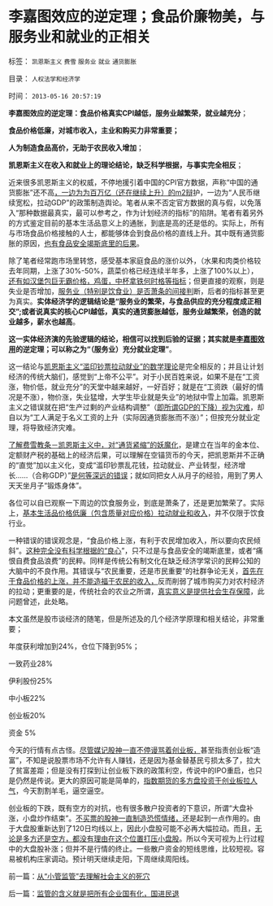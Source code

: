 # 李嘉图效应的逆定理；食品价廉物美，与服务业和就业的正相关

标签： `凯恩斯主义` `费雪` `服务业` `就业` `通货膨胀` 

目录： `人权法学和经济学`

时间： `2013-05-16 20:57:19`

**李嘉图效应的逆定理：食品价格真实CPI越低，服务业越繁荣，就业越充分**；

**食品价格低廉，对城市收入，主业和购买力非常重要；**

**人为制造食品高价，无助于农民收入增加**；

**凯恩斯主义在收入和就业上的理论结论，缺乏科学根据，与事实完全相反**；

近来很多凯恩斯主义的权威，不停地援引着中国的CPI官方数据，声称“中国的通货膨胀”还不高[，一边为为百万亿（还在继续上升）的m2辩](../../../2013/4/15/凯恩斯主义的基础货币与M2之间的乘数和国进民退；.md)护，一边为“人民币继续宽松，拉动GDP”的政策制造舆论。笔者从来不否定官方数据的真与假，以免落入“那种数据最真实，最可以参考之，作为计划经济的指标”的陷阱。笔者有着另外的方式鉴定目前的基本生活品意义上的通胀，到底是高的还是低的。实际上，所有与市场食品价格接触的人士，都能够体会到食品价格的直线上升。其中既有通货膨胀的原因，[也有食品安全竭斯底里的后果](../../../2012/12/23/食品安全的竭斯底里不是“被洗脑”.md)。

除了笔者经常跑市场里转悠，感受基本家庭食品的涨价以外，（水果和肉类价格较去年同期，上涨了30%-50%，蔬菜价格已经连续半年多，上涨了100%以上），[还有如汉堡包巨无霸价格，鸡蛋，中杯拿铁何时格等指标](../../../2012/8/26/林肯谎言定律的福利，蒋介石的保百GDP.md)；但更直接的观察，则是失业是否增加，[服务业（特别是饮食业）是否萧条的间接判](../../../2009/11/22/市场经济和服务业和就业的意义.md)断，后者的指标甚至更为真实。**实体经济学的逻辑结论是“服务业的繁荣，与食品供应的充分程度成正相交”;或者说真实的核心CPI越低，真实的通货膨胀越低，服务业越繁荣，创造的就业越多，薪水也越高**。

**这一实体经济演的先验逻辑的结论，相信可以找到后验的证据；其实就是[李嘉图效用](../../../2010/1/25/李嘉图效应，就业和收入萎缩定律.md)的逆定理；可以称之为“（服务业）充分就业定理”**。

这一结论与[凯恩斯主义“滥印钞票拉动就业”的数学理论](../../../2013/4/10/“得过且过，那管日后洪水滔天”是中国社会的共识；.md)是完全相反的；并且让计划经济的传统大脑们，感觉到“上帝不公平”。对于小民百姓来说，如果不是在“工资涨，物价低，就业充分”的天堂中越来越好，一好百好；就是在“工资跌（最好的情况是不涨），物价涨，失业猛增，大学生毕业就是失业”的地狱中雪上加霜。凯恩斯主义之错误就在把“生产过剩的产业结构调整”（[即所谓GDP的下降）视为灾难](../../../2010/4/24/生产供给和消费需求严重失衡，中国或将步入大萧条.md)，却自以为“工人满足于名义工资的上升（实际因通货膨胀而不涨）”；但按充分就业定理，将导致经济灾难。

[了解费雪教条－凯恩斯主义中，对“通货紧缩”的妖魔化](../../../2009/4/24/费雪教条和凯恩斯主义.md)，是建立在当年的金本位、定额财产税的基础上的经济后果，可以理解在空锚货币的今天，把凯恩斯并不正确的“直觉”加以主义化，变成“滥印钞票乱花钱，拉动就业、产业转型，经济增长……（合称GDP）”[是何等深远的错误](../../../2013/4/7/假如扔开真理问假如……将是何等样的灾难？！.md)；就如同把女人从月子的经验，用到了男人天天坐月子“锻炼身体”。

各位可以自已观察一下周边的饮食服务业，到底是萧条了，还是更加繁荣了。实际上，[基本生活品价格低廉（包含质量对应价格）拉动就业和收入](../../../2009/12/28/“生产倒退”可能社会进步.md)，并不仅限于饮食行业。

一种错误的错误观念是，“食品价格上涨，有利于农民增加收入，所以要向农民倾斜”。[这种完全没有科学根据的“良心](../../../2013/1/18/要废除行政垄断，但不要监管市场价格.md)”，只不过是与食品安全的竭斯底里，或者“痛恨自费食品浪费”的民粹。同样是传统公有制文化在缺乏经济学常识的民粹公知的大脑中的不良作用。其错误与“农民重要，还是市民重要”的社群争论无关，[首先在于食品价格的上涨，并不能造福于农民的收入，](../../../2010/11/16/农产品涨1-消费价格涨100-，农民收入不会提高.md)反而削弱了城市购买力对农村经济的拉动；更重要的是，传统社会的农业之所谓，[真实意义是提供社会生存保障](../../../2013/3/26/农业沉重的社会责任！任何“再分配”的改革都必定失败；.md)，此问题曾述，此处略。

本文虽然是股市谈经济的随笔，但是所述及的几个经济学原理和相关结论，非常重要；

年度获利增加到24%，仓位下降到95%；

一致药业28%

伊利股份25%

中小板22%

创业板20%

资金 5%

今天的行情有点古怪。[尽管媒记股神一直不停谩骂着创业板，](../../../2010/7/1/股评家骂散户，骂市场经济，骂创业板，骂买卖自愿.md)甚至指责创业板“造富”，不知是说股票市场不允许有人赚钱，还是因为基金替基民亏损太多了，拉大了贫富差距；但是没有打探到让创业板下跌的政策利空，传说中的IPO重启，也只是仍然是传说。更大的原因可能是简单的，[指数期货的多方盘投资于创业板拉人气](../../../2013/5/15/短期内创业板还将涨多高？.md)，今天割割羊毛，逼空逼空。

创业板的下跌，既有空方的对抗，也有很多散户投资者的下意识，所谓“大盘补涨，小盘炒作结束”。[不买票的股神一直制造恐慌情绪，](../../../2010/6/30/股评家是股神炼成的.md)还是起到一点作用的。由于大盘股重新达到了120日均线以上，因此小盘股可能不必再大幅拉动。而且，[无论是多方还是空方，都没有理由在这个位置打压小盘股](../../../2013/4/24/机构开始投资小盘股；证监会应鼓励对小盘股的投资；.md)。所以今天可视为上行过程中的大盘股补涨；但并不是行情的终止。一些散户资金的短线思维，比较短视。容易被机构庄家调动。预计明天继续走阳，下周继续周阳线。



前一篇：[从“小管监管”去理解社会主义的死穴](../../../2013/5/16/从“小管监管”去理解社会主义的死穴.md)

后一篇：[监管的含义就是把所有企业国有化，国进民退](../../../2013/5/17/监管的含义就是把所有企业国有化，国进民退.md)
